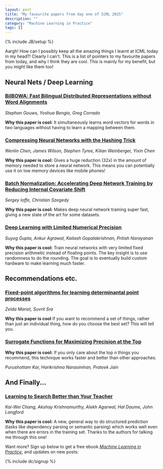 ```yaml
---
layout: post
title: "My favourite papers from day one of ICML 2015"
description: ""
category: "Machine Learning in Practice"
tags: []
---
```

{% include JB/setup %}

Aargh! How can I possibly keep all the amazing things I learnt at ICML
today in my head?! Clearly I can't. This is a list of pointers to my
favourite papers from today, and why I think they are cool. This is
mainly for my benefit, but you might like them too!

Neural Nets / Deep Learning
---------------------------

### [BilBOWA: Fast Bilingual Distributed Representations without Word Alignments](http://jmlr.org/proceedings/papers/v37/gouws15.pdf)

*Stephan Gouws, Yoshua Bengio, Greg Corrado*

**Why this paper is cool:** It simultaneously learns word vectors for
  words in two languages without having to learn a mapping between
  them.
  
### [Compressing Neural Networks with the Hashing Trick](http://jmlr.org/proceedings/papers/v37/chenc15.pdf)

*Wenlin Chen, James Wilson, Stephen Tyree, Kilian Weinberger, Yixin Chen*
 
**Why this paper is cool:** Gives a huge reduction (32x) in the amount
  of memory needed to store a neural network. This means you can
  potentially use it on low memory devices like mobile phones!
  

### [Batch Normalization: Accelerating Deep Network Training by Reducing Internal Covariate Shift](http://jmlr.org/proceedings/papers/v37/ioffe15.pdf)

*Sergey Ioffe, Christian Szegedy*

**Why this paper is cool:** Makes deep neural network training super
  fast, giving a new state of the art for some datasets.
  
### [Deep Learning with Limited Numerical Precision](http://jmlr.org/proceedings/papers/v37/gupta15.pdf)

*Suyog Gupta, Ankur Agrawal, Kailash Gopalakrishnan, Pritish Narayanan*

**Why this paper is cool:** Train neural networks with very limited
  fixed precision arithmetic instead of floating points. The key
  insight is to use randomness to do the rounding. The goal is to
  eventually build custom hardware to make learning much faster.

Recommendations etc.
--------------------

### [Fixed-point algorithms for learning determinantal point processes](http://jmlr.org/proceedings/papers/v37/mariet15.pdf)
	
*Zelda Mariet, Suvrit Sra*

**Why this paper is cool** If you want to recommend a set of things,
  rather than just an individual thing, how do you choose the best
  set? This will tell you.
  
### [Surrogate Functions for Maximizing Precision at the Top](http://jmlr.org/proceedings/papers/v37/kar15.pdf)

**Why this paper is cool:** If you only care about the top *n* things
  you recommend, this technique works faster and better than other
  approaches.

*Purushottam Kar, Harikrishna Narasimhan, Prateek Jain*


And Finally...
--------------

### [Learning to Search Better than Your Teacher](http://jmlr.org/proceedings/papers/v37/changb15.pdf)

*Kai-Wei Chang, Akshay Krishnamurthy, Alekh Agarwal, Hal Daume, John Langford*

**Why this paper is cool:** A new, general way to do structured
  prediction (tasks like dependency parsing or semantic parsing) which
  works well even when there are errors in the training set. Thanks to
  the authors for talking me through this one!

Want more? Sign up below to get a free ebook
_[Machine Learning in Practice](/machine-learning-practice.html)_, and
updates on new posts:

{% include dc/signup %}
